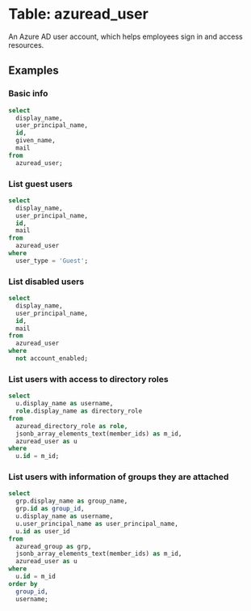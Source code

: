 # Table: azuread_user

An Azure AD user account, which helps employees sign in and access resources.

## Examples

### Basic info

```sql
select
  display_name,
  user_principal_name,
  id,
  given_name,
  mail
from
  azuread_user;
```

### List guest users

```sql
select
  display_name,
  user_principal_name,
  id,
  mail
from
  azuread_user
where
  user_type = 'Guest';
```

### List disabled users

```sql
select
  display_name,
  user_principal_name,
  id,
  mail
from
  azuread_user
where
  not account_enabled;
```

### List users with access to directory roles

```sql
select
  u.display_name as username,
  role.display_name as directory_role
from
  azuread_directory_role as role,
  jsonb_array_elements_text(member_ids) as m_id,
  azuread_user as u
where
  u.id = m_id;
```

### List users with information of groups they are attached

```sql
select
  grp.display_name as group_name,
  grp.id as group_id,
  u.display_name as username,
  u.user_principal_name as user_principal_name,
  u.id as user_id
from
  azuread_group as grp,
  jsonb_array_elements_text(member_ids) as m_id,
  azuread_user as u
where
  u.id = m_id
order by
  group_id,
  username;
```
